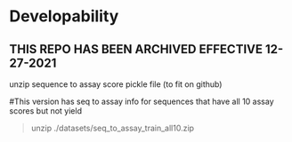 # Developability


## THIS REPO HAS BEEN ARCHIVED EFFECTIVE 12-27-2021

unzip sequence to assay score pickle file (to fit on github)

#This version has seq to assay info for sequences that have all 10 assay scores but not yield
> unzip ./datasets/seq_to_assay_train_all10.zip
